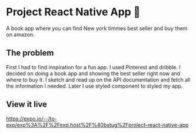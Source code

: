 # Project React Native App 📱

A book app where you can find New york timmes best seller and buy them on amazon.

## The problem

First I had to find inspiration for a fun app. I used Pinterest and dribble. I decided on doing a book app and showing the best seller right now and where to buy it. I sketch and read up on the API documentation and fetch all the information I needed. Later I use styled component to styled my app. 

## View it live
https://expo.io/--/to-exp/exp%3A%2F%2Fexp.host%2F%40bstug%2Fproject-react-native-app

